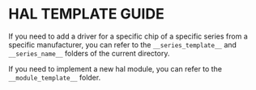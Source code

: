 # HAL TEMPLATE GUIDE

If you need to add a driver for a specific chip of a specific series from a specific manufacturer,  you can refer to the `__series_template__` and `__series_name__` folders of the current directory.

If you need to implement a new hal module, you can refer to the `__module_template__` folder.

